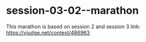 # session-03-02--marathon
This marathon is based on session 2 and session 3
link:
https://vjudge.net/contest/486963
